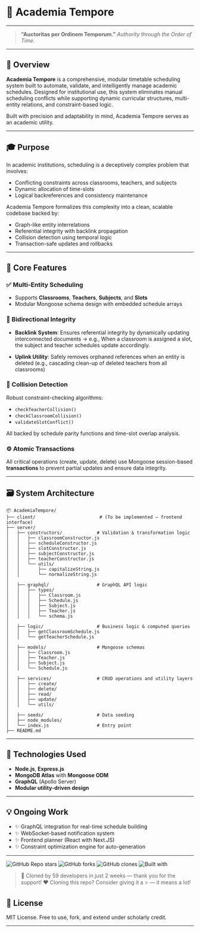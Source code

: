 
# 📘 Academia Tempore
---

> **“Auctoritas per Ordinem Temporum.”**
> *Authority through the Order of Time.*

---

## 🧭 Overview

**Academia Tempore** is a comprehensive, modular timetable scheduling system built to automate, validate, and intelligently manage academic schedules. Designed for institutional use, this system eliminates manual scheduling conflicts while supporting dynamic curricular structures, multi-entity relations, and constraint-based logic.

Built with precision and adaptability in mind, Academia Tempore serves as an academic utility.

---

## 🎓 Purpose

In academic institutions, scheduling is a deceptively complex problem that involves:

* Conflicting constraints across classrooms, teachers, and subjects
* Dynamic allocation of time-slots
* Logical backreferences and consistency maintenance

Academia Tempore formalizes this complexity into a clean, scalable codebase backed by:

* Graph-like entity interrelations
* Referential integrity with backlink propagation
* Collision detection using temporal logic
* Transaction-safe updates and rollbacks

---

## 🧩 Core Features

### ✅ Multi-Entity Scheduling

* Supports **Classrooms**, **Teachers**, **Subjects**, and **Slots**
* Modular Mongoose schema design with embedded schedule arrays

### 🔄 Bidirectional Integrity

* **Backlink System**: Ensures referential integrity by dynamically updating interconnected documents
  → e.g., When a classroom is assigned a slot, the subject and teacher schedules update accordingly.

* **Uplink Utility**: Safely removes orphaned references when an entity is deleted (e.g., cascading clean-up of deleted teachers from all classrooms)

### 🧠 Collision Detection

Robust constraint-checking algorithms:

* `checkTeacherCollision()`
* `checkClassroomCollision()`
* `validateSlotConflict()`

All backed by schedule parity functions and time-slot overlap analysis.

### ⚙️ Atomic Transactions

All critical operations (create, update, delete) use Mongoose session-based **transactions** to prevent partial updates and ensure data integrity.

---

## 🗃️ System Architecture

```
📦 AcademiaTempore/
├── client/                        # (To be implemented – frontend interface)
├── server/
│   ├── constructors/             # Validation & transformation logic
│   │   ├── classroomConstructor.js
│   │   ├── scheduleConstructor.js
│   │   ├── slotConstructor.js
│   │   ├── subjectConstructor.js
│   │   ├── teacherConstructor.js
│   │   └── utils/
│   │       ├── capitalizeString.js
│   │       └── normalizeString.js
│
│   ├── graphql/                  # GraphQL API logic
│   │   ├── types/
│   │   │   ├── Classroom.js
│   │   │   ├── Schedule.js
│   │   │   ├── Subject.js
│   │   │   ├── Teacher.js
│   │   │   └── schema.js
│
│   ├── logic/                    # Business logic & computed queries
│   │   ├── getClassroomSchedule.js
│   │   └── getTeacherSchedule.js
│
│   ├── models/                   # Mongoose schemas
│   │   ├── Classroom.js
│   │   ├── Teacher.js
│   │   ├── Subject.js
│   │   └── Schedule.js
│
│   ├── services/                 # CRUD operations and utility layers
│   │   ├── create/
│   │   ├── delete/
│   │   ├── read/
│   │   ├── update/
│   │   └── utils/
│
│   ├── seeds/                    # Data seeding 
│   ├── node_modules/
│   └── index.js                  # Entry point
├── README.md

```

---

## 🚀 Technologies Used

* **Node.js**, **Express.js**
* **MongoDB Atlas** with **Mongoose ODM** 
* **GraphQL** (Apollo Server)
* **Modular utility-driven design**

---

## 💡 Ongoing Work

* ✨ GraphQL integration for real-time schedule building
* ✨ WebSocket-based notification system
* ✨ Frontend planner (React with Next.JS)
* ✨ Constraint optimization engine for auto-generation

---

![GitHub Repo stars](https://img.shields.io/github/stars/Vishisht-Dwivedi/Academia_Tempore?style=social)
![GitHub forks](https://img.shields.io/github/forks/Vishisht-Dwivedi/Academia_Tempore?style=social)
![GitHub clones](https://img.shields.io/badge/clones-89-blueviolet?logo=github)
![Built with](https://img.shields.io/badge/built%20with-GraphQL%20%7C%20Mongoose%20%7C%20Node.js-brightgreen)

> 🎉 Cloned by 59 developers in just 2 weeks — thank you for the support!
> ❤️ Cloning this repo? Consider giving it a ⭐ — it means a lot!

## 🧾 License

MIT License. Free to use, fork, and extend under scholarly credit.

---


